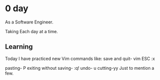 # 0 day 
As a Software Engineer.


Taking Each day at a time.

## Learning

Today I have practiced new Vim commands
like:
save and quit- vim ESC :x

pasting- P
exiting without saving- :q!<Return>
undo- u
cutting-yy
Just to mention a few.